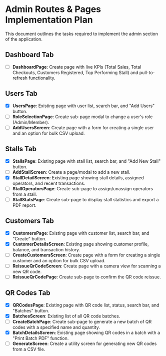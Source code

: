 # Admin Routes & Pages Implementation Plan

This document outlines the tasks required to implement the admin section of the application.

## Dashboard Tab
- [ ] **DashboardPage**: Create page with live KPIs (Total Sales, Total Checkouts, Customers Registered, Top Performing Stall) and pull-to-refresh functionality.

## Users Tab
- [x] **UsersPage**: Existing page with user list, search bar, and "Add Users" button.
- [ ] **RoleSelectionPage**: Create sub-page modal to change a user's role (Admin/Member).
- [ ] **AddUsersScreen**: Create page with a form for creating a single user and an option for bulk CSV upload.

## Stalls Tab
- [x] **StallsPage**: Existing page with stall list, search bar, and "Add New Stall" button.
- [ ] **AddStallScreen**: Create a page/modal to add a new stall.
- [x] **StallDetailScreen**: Existing page showing stall details, assigned operators, and recent transactions.
- [ ] **StallOperatorsPage**: Create sub-page to assign/unassign operators from a stall.
- [ ] **StallStatsPage**: Create sub-page to display stall statistics and export a PDF report.

## Customers Tab
- [x] **CustomersPage**: Existing page with customer list, search bar, and "Create" button.
- [x] **CustomerDetailsScreen**: Existing page showing customer profile, balance, and transaction history.
- [ ] **CreateCustomersScreen**: Create page with a form for creating a single customer and an option for bulk CSV upload.
- [ ] **ReissueQrCodeScreen**: Create page with a camera view for scanning a new QR code.
- [ ] **ReissueQrCodePage**: Create sub-page to confirm the QR code reissue.

## QR Codes Tab
- [x] **QRCodesPage**: Existing page with QR code list, status, search bar, and "Batches" button.
- [x] **BatchesScreen**: Existing list of all QR code batches.
- [ ] **CreateBatchPage**: Create sub-page to generate a new batch of QR codes with a specified name and quantity.
- [x] **BatchDetailsScreen**: Existing page showing QR codes in a batch with a "Print Batch PDF" function.
- [ ] **GenerateScreen**: Create a utility screen for generating new QR codes from a CSV file.